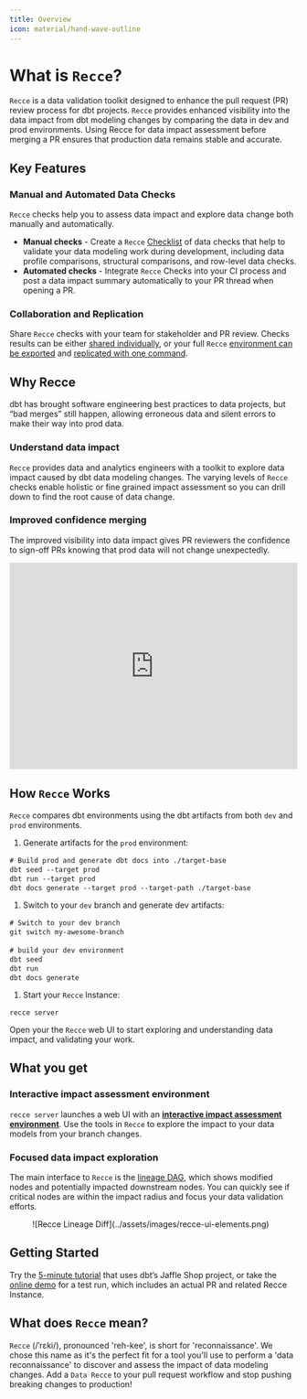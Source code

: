 ```yaml
---
title: Overview
icon: material/hand-wave-outline
---
```



# What is `Recce`?

`Recce` is a data validation toolkit designed to enhance the pull request (PR) review process for dbt projects. `Recce` provides enhanced visibility into the data impact from dbt modeling changes by comparing the data in dev and prod environments. Using Recce for data impact assessment before merging a PR ensures that production data remains stable and accurate.

## Key Features

### Manual and Automated Data Checks

`Recce` checks help you to assess data impact and explore data change both manually and automatically. 

- **Manual checks** - Create a `Recce` <a href="https://medium.com/inthepipeline/build-a-checklist-for-better-dbt-pr-review-913906ff11dd" target="blank">Checklist</a> of data checks that help to validate your data modeling work during development, including data profile comparisons, structural comparisons, and row-level data checks.
- **Automated checks** - Integrate `Recce` Checks into your CI process and post a data impact summary automatically to your PR thread when opening a PR.

### Collaboration and Replication

Share `Recce` checks with your team for stakeholder and PR review. Checks results can be either [shared individually](features/lineage.md#screenshot), or your full `Recce` <a href="https://medium.com/inthepipeline/enhanced-dbt-pr-review-with-reproducible-data-validation-environments-e6c37a15908f" target="_blank">environment can be exported</a> and [replicated with one command](features/state-file.md#review-the-state-file).


## Why Recce

dbt has brought software engineering best practices to data projects, but “bad merges” still happen, allowing erroneous data and silent errors to make their way into prod data.

### Understand data impact

`Recce` provides data and analytics engineers with a toolkit to explore data impact caused by dbt data modeling changes. The varying levels of `Recce` checks enable holistic or fine grained impact assessment so you can drill down to find the root cause of data change.

### Improved confidence merging

The improved visibility into data impact gives PR reviewers the confidence to sign-off PRs knowing that prod data will not change unexpectedly.


<div style="position: relative; padding-bottom: 71.68758716875871%; height: 0;"><iframe src="https://www.loom.com/embed/f6ea8a9b37964cbd9821bb6896d3206f?sid=9c701279-08cd-45c5-b12d-e7967d8f898d" frameborder="0" webkitallowfullscreen mozallowfullscreen allowfullscreen style="position: absolute; top: 0; left: 0; width: 100%; height: 100%;"></iframe></div>


## How `Recce` Works

`Recce` compares dbt environments using the dbt artifacts from both `dev` and `prod` environments. 

1. Generate artifacts for the `prod` environment:

```
# Build prod and generate dbt docs into ./target-base
dbt seed --target prod
dbt run --target prod
dbt docs generate --target prod --target-path ./target-base
```

1. Switch to your `dev` branch and generate dev artifacts:

```
# Switch to your dev branch
git switch my-awesome-branch

# build your dev environment
dbt seed
dbt run
dbt docs generate
```

1. Start your `Recce` Instance:

```
recce server
```

Open your the `Recce` web UI to start exploring and understanding data impact, and validating your work.

## What you get

### Interactive impact assessment environment

`recce server` launches a web UI with an [**interactive impact assessment environment**](features/lineage.md). Use the tools in `Recce` to explore the impact to your data models from your branch changes.

### Focused data impact exploration

The main interface to `Recce` is the [lineage DAG](features/lineage.md#node-summary), which shows modified nodes and potentially impacted downstream nodes. You can quickly see if critical nodes are within the impact radius and focus your data validation efforts.


<figure markdown>
  ![Recce Lineage Diff](../assets/images/recce-ui-elements.png)
  <figcaption>	</figcaption>
</figure>

## Getting Started

Try the [5-minute tutorial](get-started-jaffle-shop.md) that uses dbt’s Jaffle Shop project, or take the [online demo](docs/demo.md) for a test run, which includes an actual PR and related Recce Instance.


## What does `Recce` mean?

`Recce` (/ˈrɛki/), pronounced 'reh-kee', is short for 'reconnaissance'. We chose this name as it's the perfect fit for a tool you'll use to perform a 'data reconnaissance' to discover and assess the impact of data modeling changes. Add a `Data Recce` to your pull request workflow and stop pushing breaking changes to production!